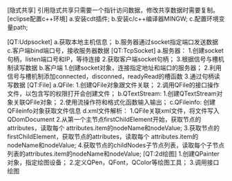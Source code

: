 [隐式共享]
引用隐式共享只需要一个指针访问数据，修改共享数据时需要复制。
[eclipse配置c++环境]
a.安装cdt插件;
b.安装c/c++编译器MINGW;
c.配置环境变量path;

[QT:Udpsocket]
a.获取本地主机信息；
b.服务器通过socket指定端口发送数据
c.客户端bind端口号，接收服务器数据
[QT:TcpSocket]
a.服务器：
1.创建socket句柄，listen端口号和IP，等待连接
2.获取客户端socket句柄；
3.根据信号与槽机制读写数据
b.客户端
1.创建socket对象，连接指定地址和端口的服务器；
2.利用信号与槽机制添加connected，disconned，readyRead的槽函数
3.通过句柄读写数据
[QT:File]
a.QFile:
1.创建QFile对象跟文件关联；
2.调用QFile的接口操作文件，以包含写的权限打开会创建文件；
b.QTextStream:
1.创建QTextStream对象关联QFile对象；
2.使用流操作符和格式化函数输入输出；
c.QFileinfo:
创建QFileinfo对象获取文件信息
d.xml文件解析：
1.QFile关联xml文件，将文件写入QDomDocument
2.从第一个主节点firstChildElement开始，获取节点的attributes，读取每个
attributes.item的nodeName和nodeValue;
3.获取节点的firstChildElement，获取节点的attributes，读取每个
attributes.item的nodeName和nodeValue;
4.获取节点的childNodes子节点列表，读取每个子节点列表的attributes.item的nodeName和nodeValue;
[QT:2d绘图]
1.创建QPainter对象，指定绘图设备；
2.定义QPen，QFont，QColor等绘图工具；
3.调用接口绘图


